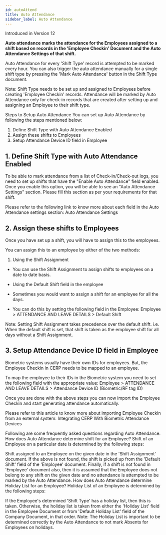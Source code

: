 ```yaml
---
id: autoAttend
title: Auto Attendance
sidebar_label: Auto Attendance
---
```


Introduced in Version 12

**Auto attendance marks the attendance for the Employees assigned to a shift based on records in the 'Employee Checkin' Document and the Auto Attendance Settings of that shift.**

Auto Attendance for every 'Shift Type' record is attempted to be marked every hour. You can also trigger the auto attendance manually for a single shift type by pressing the 'Mark Auto Attendance' button in the Shift Type document.

Note: Shift Type needs to be set up and assigned to Employees before creating 'Employee Checkin' records. Attendance will be marked by Auto Attendance only for check-in records that are created after setting up and assigning an Employee to their shift type.

Steps to Setup Auto Attendance
You can set up Auto Attendance by following the steps mentioned below:

1. Define Shift Type with Auto Attendance Enabled
1. Assign these shifts to Employees
1. Setup Attendance Device ID field in Employee

## 1. Define Shift Type with Auto Attendance Enabled

To be able to mark attendance from a list of Check-in/Check-out logs, you need to set up shifts that have the "Enable Auto Attendance" field enabled. Once you enable this option, you will be able to see an "Auto Attendance Settings" section. Please fill this section as per your requirements for that shift.

Please refer to the following link to know more about each field in the Auto Attendance settings section: Auto Attendance Settings

## 2. Assign these shifts to Employees

Once you have set up a shift, you will have to assign this to the employees.

You can assign this to an employee by either of the two methods:

1. Using the Shift Assignment

- You can use the Shift Assignment to assign shifts to employees on a date to date basis.

- Using the Default Shift field in the employee

- Sometimes you would want to assign a shift for an employee for all the days.

- You can do this by setting the following field in the Employee: Employee > ATTENDANCE AND LEAVE DETAILS > Default Shift

Note: Setting Shift Assignment takes precedence over the default shift. i.e. When the default shift is set, that shift is taken as the employee shift for all days without a Shift Assignment.

## 3. Setup Attendance Device ID field in Employee

Biometric systems usually have their own IDs for employees. But, the Employee Checkin in CERP needs to be mapped to an employee.

To map the employee to their IDs in the Biometric system you need to set the following field with the appropriate value: Employee > ATTENDANCE AND LEAVE DETAILS > Attendance Device ID (Biometric/RF tag ID)

Once you are done with the above steps you can now import the Employee Checkin and start generating attendance automatically.

Please refer to this article to know more about importing Employee Checkin from an external system: Integrating CERP With Biometric Attendance Devices

Following are some frequently asked questions regarding Auto Attendance.
How does Auto Attendance determine shift for an Employee?
Shift of an Employee on a particular date is determined by the following steps:

Shift assigned to an Employee on the given date in the 'Shift Assignment' document.
If the above is not found, the shift is picked up from the 'Default Shift' field of the 'Employee' document.
Finally, if a shift is not found in 'Employee' document also, then it is assumed that the Employee does not belong to any shift on the given date and no attendance is attempted to be marked by the Auto Attendance.
How does Auto Attendance determine Holiday List for an Employee?
Holiday List of an Employee is determined by the following steps:

If the Employee's determined 'Shift Type' has a holiday list, then this is taken.
Otherwise, the holiday list is taken from either the 'Holiday List' field in the Employee Document or from 'Default Holiday List' field of the Company Document, in that order.
Note: The Holiday List is important to be determined correctly by the Auto Attendance to not mark Absents for Employees on holidays.

